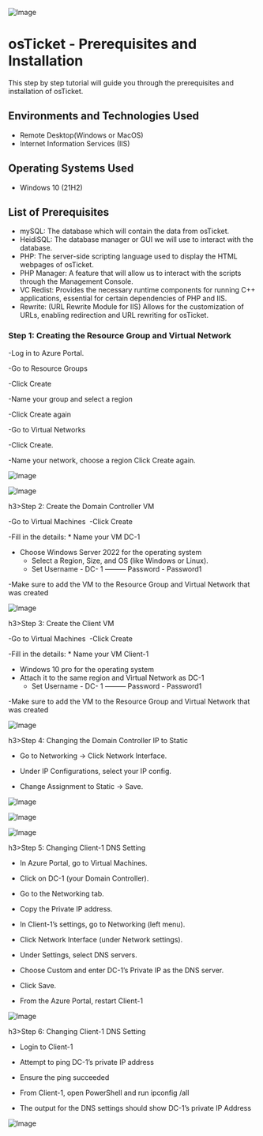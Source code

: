 <p align="center">
  
![Image](https://github.com/user-attachments/assets/fff316f9-b508-4214-9019-39caac5db711)
</p>

<h1>osTicket - Prerequisites and Installation</h1>
This step by step tutorial will guide you through the prerequisites and installation of osTicket.<br />


<h2>Environments and Technologies Used</h2>

- Remote Desktop(Windows or MacOS)
- Internet Information Services (IIS)

<h2>Operating Systems Used </h2>

- Windows 10</b> (21H2)

<h2>List of Prerequisites</h2>

- mySQL: The database which will contain the data from osTicket.
- HeidiSQL: The database manager or GUI we will use to interact with the database.
- PHP: The server-side scripting language used to display the HTML webpages of osTicket.
- PHP Manager: A feature that will allow us to interact with the scripts through the Management Console.
- VC Redist: Provides the necessary runtime components for running C++ applications, essential for certain dependencies of PHP and IIS.
- Rewrite: (URL Rewrite Module for IIS) Allows for the customization of URLs, enabling redirection and URL rewriting for osTicket.

<h3>Step 1: Creating the Resource Group and Virtual Network</h3>

-Log in to Azure Portal.

-Go to Resource Groups

-Click Create

-Name your group and select a region

-Click Create again

-Go to Virtual Networks

-Click Create.

-Name your network, choose a region
Click Create again.


![Image](https://github.com/user-attachments/assets/b2de952e-cb4a-4412-9e5e-26bd563c9de7)

![Image](https://github.com/user-attachments/assets/3e201827-d157-4fa9-9848-46f27ba8bf1c)



h3>Step 2: Create the Domain Controller VM</h3>

-Go to Virtual Machines 
-Click Create

-Fill in the details:
    * Name your VM DC-1
* Choose Windows Server 2022 for the operating system 
    * Select a Region, Size, and OS (like Windows or Linux).
    * Set Username - DC- 1 ———  Password - Password1

-Make sure to add the VM to the Resource Group and Virtual Network that was created


![Image](https://github.com/user-attachments/assets/17d17b88-00fd-4715-b5a2-9a2d787d2c9c)


h3>Step 3: Create the Client VM</h3>

-Go to Virtual Machines 
-Click Create

-Fill in the details:
    * Name your VM Client-1
* Windows 10 pro for the operating system 
* Attach it to the same region and Virtual Network as DC-1
    * Set Username - DC- 1 ———  Password - Password1

-Make sure to add the VM to the Resource Group and Virtual Network that was created


![Image](https://github.com/user-attachments/assets/315f7c4e-ad54-4dfc-9af4-c6499958eb8d)

h3>Step 4: Changing the Domain Controller IP to Static </h3>

- Go to Networking → Click Network Interface.

- Under IP Configurations, select your IP config.

- Change Assignment to Static → Save.


![Image](https://github.com/user-attachments/assets/c59c625c-7848-4f62-86c3-8a1a836e02b9)

![Image](https://github.com/user-attachments/assets/abfe1dcf-44ad-4364-9149-3ace3cbff4c9)

![Image](https://github.com/user-attachments/assets/b8056c53-2b56-4855-a82d-cfffd4312a56)



h3>Step 5: Changing Client-1 DNS Setting</h3>

* In Azure Portal, go to Virtual Machines.

* Click on DC-1 (your Domain Controller).

* Go to the Networking tab.

*  Copy the Private IP address.

- In Client-1’s settings, go to Networking (left menu).

- Click Network Interface (under Network settings).

- Under Settings, select DNS servers.

- Choose Custom and enter DC-1’s Private IP as the DNS server.

- Click Save.

- From the Azure Portal, restart Client-1

![Image](https://github.com/user-attachments/assets/20cb5c53-5460-4590-ac94-9af291523e40)



h3>Step 6: Changing Client-1 DNS Setting</h3>

- Login to Client-1

- Attempt to ping DC-1’s private IP address

- Ensure the ping succeeded

- From Client-1, open PowerShell and run ipconfig /all

- The output for the DNS settings should show DC-1’s private IP Address

![Image](https://github.com/user-attachments/assets/d515031a-704b-4d22-8668-40e87a4693e3)
